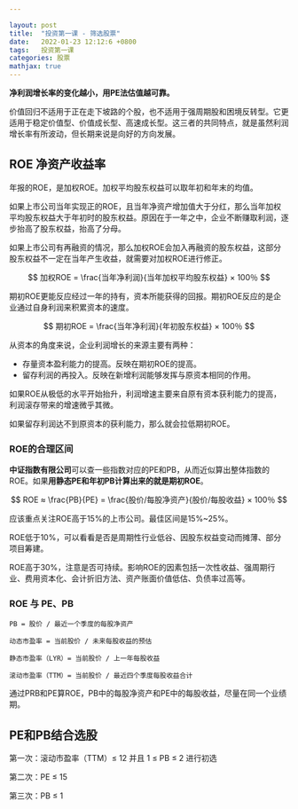 ```yaml
---

layout: post
title:  "投资第一课 - 筛选股票"
date:   2022-01-23 12:12:6 +0800
tags:   投资第一课
categories: 股票
mathjax: true
---
```


**净利润增长率的变化越小，用PE法估值越可靠。**

价值回归不适用于正在走下坡路的个股，也不适用于强周期股和困境反转型。它更适用于稳定价值型、价值成长型、高速成长型。这三者的共同特点，就是虽然利润增长率有所波动，但长期来说是向好的方向发展。

## ROE 净资产收益率

年报的ROE，是加权ROE。加权平均股东权益可以取年初和年末的均值。

如果上市公司当年实现正的ROE，且当年净资产增加值大于分红，那么当年加权平均股东权益大于年初时的股东权益。原因在于一年之中，企业不断赚取利润，逐步抬高了股东权益，抬高了分母。

如果上市公司有再融资的情况，那么加权ROE会加入再融资的股东权益，这部分股东权益不一定在当年产生收益，就需要对加权ROE进行修正。

$$
加权ROE = \frac{当年净利润}{当年加权平均股东权益} × 100％
$$

期初ROE更能反应经过一年的持有，资本所能获得的回报。期初ROE反应的是企业通过自身利润来积累资本的速度。

$$
期初ROE = \frac{当年净利润}{年初股东权益} × 100％
$$

从资本的角度来说，企业利润增长的来源主要有两种：

+ 存量资本盈利能力的提高。反映在期初ROE的提高。
+ 留存利润的再投入。反映在新增利润能够发挥与原资本相同的作用。

如果ROE从极低的水平开始抬升，利润增速主要来自原有资本获利能力的提高，利润滚存带来的增速微乎其微。

如果留存利润达不到原资本的获利能力，那么就会拉低期初ROE。

### ROE的合理区间

**中证指数有限公司**可以查一些指数对应的PE和PB，从而近似算出整体指数的ROE。如果**用静态PE和年初PB计算出来的就是期初ROE**。

$$
ROE ≈ \frac{PB}{PE} = \frac{股价/每股净资产}{股价/每股收益} × 100％
$$

应该重点关注ROE高于15%的上市公司。最佳区间是15%~25%。

ROE低于10%，可以看看是否是周期性行业低谷、因股东权益变动而摊薄、部分项目筹建。

ROE高于30%，注意是否可持续。影响ROE的因素包括一次性收益、强周期行业、费用资本化、会计折旧方法、资产账面价值低估、负债率过高等。

### ROE 与 PE、PB

    PB = 股价 / 最近一个季度的每股净资产

    动态市盈率 = 当前股价 / 未来每股收益的预估
    
    静态市盈率（LYR）= 当前股价 / 上一年每股收益

    滚动市盈率（TTM）= 当前股价 / 最近四个季度每股收益合计

通过PRB和PE算ROE，PB中的每股净资产和PE中的每股收益，尽量在同一个业绩期。

## PE和PB结合选股

第一次：滚动市盈率（TTM）≤ 12 并且 1 ≤ PB ≤ 2 进行初选

第二次：PE ≤ 15 

第三次：PB ≤ 1